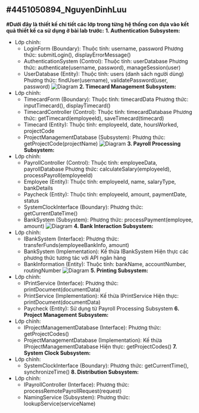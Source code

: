 **#4451050894_NguyenDinhLuu**
-------------------------------------------------------------------
**#Dưới đây là thiết kế chi tiết các lớp trong từng hệ thống con dựa vào kết quả thiết kế ca sử dụng ở bài lab trước:**
**1. Authentication Subsystem:**
- Lớp chính:
  + LoginForm (Boundary):
      Thuộc tính: username, password
      Phương thức: submitLogin(), displayErrorMessage()
  + AuthenticationSystem (Control):
      Thuộc tính: userDatabase
      Phương thức: authenticate(username, password), manageSession(user)
  + UserDatabase (Entity):
      Thuộc tính: users (danh sách người dùng)
      Phương thức: findUser(username), validatePassword(user, password)
    ![Diagram](https://planttext.com/api/plantuml/png/d98nJiCm68Ltd-BVcahq0XrGKIec1aJX0AxparXrxCfsWX3Y94oiBEnawD2Jv0HS0TjrchR9X2VdvULzp_dzs-mMnb9jgr8GGYOmYmlkLCxbyP4mGOqvYBTAb_16m2sK5lMJGIrfYKaLDtDOMSrbFkqzz-xh5wMpP1itvnucEDk4y6GASwWLpyWxEOMcIbgjX40TqRIoXOlcZ5hq3GRqAnYmNFHQAO5KXWYD6TV8xADQKbEi5NNzXdWV7faT0hh4e7QOSpL7--1G8J3AnyYRlZjNSeMwvWmZeqRDdrzJryqxg33_E9XZ-zPBj9IF17YxV-yBJI3TVp8GVFybOTF-x2pal6s-AR2Wjyt75bYX3bCW_GMOpQul9qCk9-KzesSbut_0-qEn1ShCtyW_0000__y30000)
**2. Timecard Management Subsystem:**
- Lớp chính:
  + TimecardForm (Boundary):
      Thuộc tính: timecardData
      Phương thức: inputTimecard(), displayTimecard()
  + TimecardController (Control):
      Thuộc tính: timecardDatabase
      Phương thức: getTimecard(employeeId), saveTimecard(timecard)
  + Timecard (Entity):
      Thuộc tính: employeeId, date, hoursWorked, projectCode
  + ProjectManagementDatabase (Subsystem):
      Phương thức: getProjectCode(projectName)
    ![Diagram](https://planttext.com/api/plantuml/png/Z5IzJiCm4Dxp5Dv81rwWGXKYWAZ4JoMGc8_u6WnENDaEAAfu4YPM5dOwCF0aVG9UWOiRkqcR8hB4kSztzzrtT_bPV1qQ2zgMkOpssFboyJfZDoB753G_LJfdyP4g2mww6aIf16Eww3nYz71XPX8gZyG3PyN2eZvJfJQDeRcMt8FEC54SFM3W2LlEBz4MbKGLLYifKREuEM_oQLrPiShG9gNMH2F4dYfzai-agX27p9y6R1Y214V7yRBCYIB1uVDS6Elkb3CETatwMTZx4yfVhKEvpzhvIGdUKwP7MjME9rezO6ele80CSs9-31Rkm22BnxMQKqXn40b__CjXlbNA7L8dKYt8MS2GNLijYcoxkXQV3i1YgaZOC0TTS9KkrKYgD5q5xYU1eqHdxkdiPjXW3mNSA0kocIDYEvKAUdk0_z6_LtS_2PjSWdqU2h9Dz7MUJWgYwvt6nouNDQklRCTkL-qhiDajgAwcjuYFpBVCcOioTv84GLev9b1DgCTgIziri8hjDfyc1YbA_MhMbhTDBcxo_POoARxV2_Qu_FooB1FBnGUmrDdhf57djx2_F-hPowXdLTitT-5UqLruTtvtNFfZLORiuA0qE1e5tmujruqk58IC3ack-j_v2m00__y30000)
**3. Payroll Processing Subsystem:**
- Lớp chính:
  + PayrollController (Control):
      Thuộc tính: employeeData, payrollDatabase
      Phương thức: calculateSalary(employeeId), processPayroll(employeeId)
  + Employee (Entity):
      Thuộc tính: employeeId, name, salaryType, bankDetails
  + Paycheck (Entity):
      Thuộc tính: employeeId, amount, paymentDate, status
  + SystemClockInterface (Boundary):
      Phương thức: getCurrentDateTime()
  + BankSystem (Subsystem):
      Phương thức: processPayment(employee, amount)
  ![Diagram](https://planttext.com/api/plantuml/png/T591QiCm4Bph5NkB2_K7J0c1KEYXbD0KUXRorXMH9IF9WL3wafvwxQNt-f13Nk8Nz0kL52d4ZgkBbfdLx32htsw_C9PgszQ2p22F1nvR2Ikwqqg84qYOeCOaUAcazJTgU2FWZcvbfB86DLTbuLjNeRo20hQAbw6nGecQMdIi4RmncMVlkR4t4PcJTp8SjaQzvGpZ94O5QyLH8SEw4Mg7MC1jhAx1yXePrSx1KwpyY1UXg0q2ZLOCZV7F9wt-RyOZqKKQ_41hT6_MLdDP7UMJ5fpf1iOgIyMTQhLvLdg3vS1L85t_01o5bPsITAvci3nyCX3yy2LXq__iBLIyxxufi83ttKS3x5MTRvDShY_FvwESoIXstv7IdU9IobDSD4vIU16BeInGbkxh_G400F__0m00)
**4. Bank Interaction Subsystem:**
- Lớp chính:
  + IBankSystem (Interface):
      Phương thức: transferFunds(employeeBankInfo, amount)
  + BankSystem (Implementation):
      Kế thừa IBankSystem
      Hiện thực các phương thức tương tác với API ngân hàng
  + BankInformation (Entity):
      Thuộc tính: bankName, accountNumber, routingNumber
   ![Diagram](https://planttext.com/api/plantuml/png/j5EnQkGm4Etz5TET36j2YgGGOSab9108uI1RNAlLQcsnihH8un0J3W8fKwM-vdBN7HntzRf8iI7_uVn0VY7AxjhnUdrbN1WnysRUUpFII_6mxv1Pp58LV8BJilW-XGEc9-UvGv4UAYaq0ZamcHuncuS1LyovJSHL0FuRYQbn4icKvJmHV4BXo-hKWw4lET5ZOrE6qcYwwD48XC6te4C1a4EZqHgbXDra_mZUWMNQCVwM0tAaKUAQxMPwoSwjO2Z8IiGWdmeAvsYbZdl0KZyvf31MXc4FhCdGny-oT2XiXGeNNLmsJBs5DJcLYxQEEhuK40lylE0X8QoesgOQXhjCDTFBdcjAePBQlQCJZSAE6HT0wcCOo3hQXRngciRtcTBsaAk1oFbl3PDoze0GoxBuou3FxpceDot1ndsCedxpcj3wYeGDR8rgxfHM-zn0rbEdiBUNET7lT_Lg6wNlcsrJ_QUa4rUH1_j2Z_nZVRw-tTwbspjRaVElGyTRKIByCwPzQcX428qI-EfLeNtwvoV4OP98YClYZnmavUmN74ib75pCVnXul9l_pFs_B6xWqfUeSdOlEmfV0G00__y30000)
**5. Printing Subsystem:**
- Lớp chính: 
  + IPrintService (Interface):
      Phương thức: printDocument(documentData)
  + PrintService (Implementation):
      Kế thừa IPrintService
      Hiện thực: printDocument(documentData)
  + Paycheck (Entity):
      Sử dụng từ Payroll Processing Subsystem
**6. Project Management Subsystem:**
- Lớp chính:
  + IProjectManagementDatabase (Interface):
      Phương thức: getProjectCodes()
  + ProjectManagementDatabase (Implementation):
      Kế thừa IProjectManagementDatabase
      Hiện thực: getProjectCodes()
**7. System Clock Subsystem:**
- Lớp chính:
  + SystemClockInterface (Boundary):
      Phương thức: getCurrentTime(), synchronizeTime()
**8. Distribution Subsystem:**
- Lớp chính:
  + IPayrollController (Interface):
      Phương thức: processRemotePayrollRequest(request)
  + NamingService (Subsystem):
      Phương thức: lookupService(serviceName)
